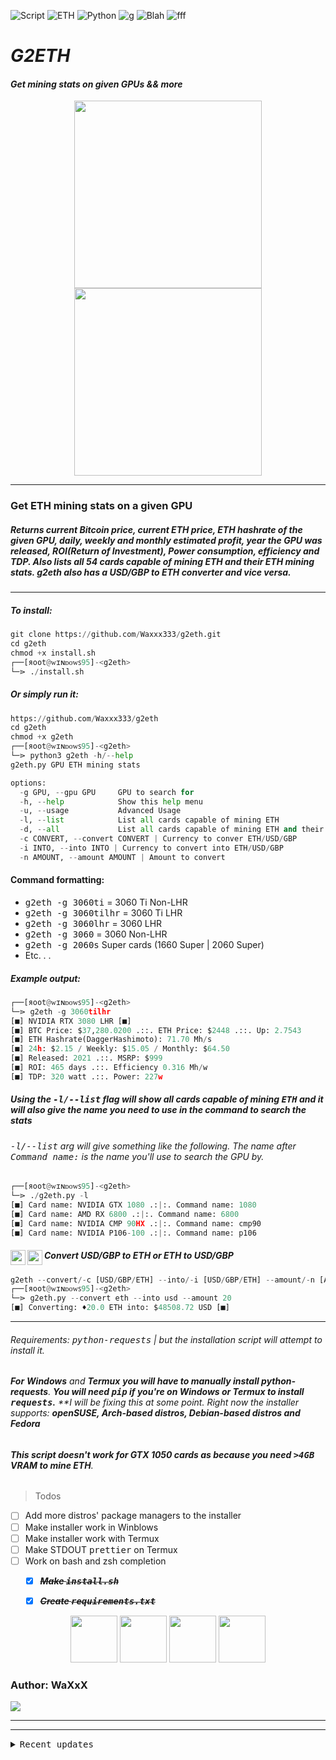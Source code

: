 ![Script](https://img.shields.io/badge/WaXxX-G2ETH-BF5B16?style=plastic&logo=Ethereum)
![ETH](https://img.shields.io/badge/Ethereum-3C3C3D?style=plastic&logo=Ethereum&logoColor=orange)
![Python](https://img.shields.io/badge/Python-FFD43B?style=plastic&logo=python&logoColor=darkgreen)
![g](https://img.shields.io/badge/GitHub-%2312100E.svg?&style=plastic&logo=Github&logoColor=BF5B16&?labelColor=BF5B16)
![Blah](https://img.shields.io/badge/Python3-RE-7A297B?style=plastic&logo=Python)
![fff](https://img.shields.io/badge/Python3-Requests-7A297B?style=plastic&logo=Python)


# ***G2ETH***
#### ***Get mining stats on given GPUs && more***
<p align="center">
  <img width="300" height="300" src="https://raw.githubusercontent.com/simple-icons/simple-icons/develop/icons/python.svg">
  <img width="300" height="300" src="https://imgur.com/KHidht1.png">
</p>
<!--
<p align="center">
  <img src="https://imgur.com/5KxT8pi.png" width="600" height="500">
</p><hr>-->
<hr>

### Get ETH mining stats on a given GPU
##### **Returns current Bitcoin price, current ***ETH*** price, ***ETH*** hashrate of the given GPU, daily, weekly and monthly estimated profit, year the GPU was released, ROI(Return of Investment), Power consumption, efficiency and TDP. Also lists all 54 cards capable of mining ***ETH*** and their ***ETH*** mining stats.** ***g2eth*** also has a USD/GBP to ETH converter and vice versa.
<hr>

##### To install:
```python
git clone https://github.com/Waxxx333/g2eth.git
cd g2eth
chmod +x install.sh
┌──[яoot@ᴡɪɴᴅᴏᴡꜱ95]-<g2eth>
└─⋗ ./install.sh
```
##### Or simply run it:
```python
https://github.com/Waxxx333/g2eth
cd g2eth
chmod +x g2eth
┌──[яoot@ᴡɪɴᴅᴏᴡꜱ95]-<g2eth>
└─⋗ python3 g2eth -h/--help
g2eth.py GPU ETH mining stats

options:
  -g GPU, --gpu GPU     GPU to search for
  -h, --help            Show this help menu
  -u, --usage           Advanced Usage
  -l, --list            List all cards capable of mining ETH
  -d, --all             List all cards capable of mining ETH and their stats
  -c CONVERT, --convert CONVERT | Currency to conver ETH/USD/GBP
  -i INTO, --into INTO | Currency to convert into ETH/USD/GBP
  -n AMOUNT, --amount AMOUNT | Amount to convert
```
#### Command formatting: 
 - <kbd>g2eth -g 3060ti</kbd> = 3060 Ti Non-LHR
 - <kbd>g2eth -g 3060tilhr</kbd> = 3060 Ti LHR 
 - <kbd>g2eth -g 3060lhr</kbd> = 3060 LHR 
 - <kbd>g2eth -g 3060</kbd> = 3060 Non-LHR 
 - <kbd>g2eth -g 2060s</kbd> Super cards (1660 Super | 2060 Super) 
 - Etc. . .

##### Example output:
```python
┌──[яoot@ᴡɪɴᴅᴏᴡꜱ95]-<g2eth>
└─⋗ g2eth -g 3060tilhr
[■] NVIDIA RTX 3080 LHR [■]
[■] BTC Price: $37,280.0200 .::. ETH Price: $2448 .::. Up: 2.7543
[■] ETH Hashrate(DaggerHashimoto): 71.70 Mh/s
[■] 24h: $2.15 / Weekly: $15.05 / Monthly: $64.50
[■] Released: 2021 .::. MSRP: $999
[■] ROI: 465 days .::. Efficiency 0.316 Mh/w
[■] TDP: 320 watt .::. Power: 227w
``` 
 ##### ***Using the*** <kbd>-l/--list</kbd> ***flag will show all cards capable of mining <kbd>ETH</kbd> and it will also give the name you need to use in the command to search the stats***
###### <kbd>-l/--list</kbd> arg will give something like the following. The name after <kbd>Command name:</kbd> is the name you'll use to search the GPU by.
```python
┌──[яoot@ᴡɪɴᴅᴏᴡꜱ95]-<g2eth>
└─⋗ ./g2eth.py -l
[■] Card name: NVIDIA GTX 1080 .:|:. Command name: 1080
[■] Card name: AMD RX 6800 .:|:. Command name: 6800
[■] Card name: NVIDIA CMP 90HX .:|:. Command name: cmp90
[■] Card name: NVIDIA P106-100 .:|:. Command name: p106
```
##### Convert USD/GBP to ETH or ETH to USD/GBP <img src="https://raw.githubusercontent.com/simple-icons/simple-icons/develop/icons/ethereum.svg#gh-light-mode-only" alt="python" align=left width=24><img src="https://raw.githubusercontent.com/simple-icons/simple-icons/develop/icons/ethereum.svg#gh-dark-mode-only" alt="python" align=left width=24><br>
```python
g2eth --convert/-c [USD/GBP/ETH] --into/-i [USD/GBP/ETH] --amount/-n [AMOUNT]
┌──[яoot@ᴡɪɴᴅᴏᴡꜱ95]-<g2eth>
└─⋗ g2eth.py --convert eth --into usd --amount 20
[■] Converting: ♦20.0 ETH into: $48508.72 USD [■]
```
<hr>

###### Requirements: <kbd>python-requests</kbd> | but the installation script will attempt to install it. 
<!--
|Feature            |Termux | Linux | Windows | WSL
|-------------------|-----|-------|---|------------|
| Installer Compatible with    |    |✓      |  |   ✓-->
###### **For** ***Windows*** and ***Termux*** **you will have to manually install python-requests**. **You will need <kbd>pip</kbd> if you're on Windows or Termux to install <kbd>requests</kbd>.** **I will be fixing this at some point. Right now the installer supports: **openSUSE, Arch-based distros, Debian-based distros and Fedora**
###### **This script doesn't work for ***GTX 1050*** cards as because you need ***<kbd>>4GB</kbd>*** ***VRAM*** to mine ***ETH*****. 

> Todos
- [ ] Add more distros' package managers to the installer
- [ ] Make installer work in Winblows
- [ ] Make installer work with Termux
- [ ] Make STDOUT <kbd>prettier</kbd> on Termux
- [ ] Work on bash and zsh completion
  - [x] <strike>***Make <kbd>install.sh</kbd>***</strike> 
  - [x] <strike>***Create <kbd>requirements.txt</kbd>***</strike>


<p align="center">
  <img src="https://raw.githubusercontent.com/simple-icons/simple-icons/develop/icons/ethereum.svg" width="75" height="75">
  <img src="https://raw.githubusercontent.com/simple-icons/simple-icons/develop/icons/python.svg" width="75" height="75">
  <img src="https://raw.githubusercontent.com/simple-icons/simple-icons/develop/icons/amd.svg" width="75" height="75">
  <img src="https://raw.githubusercontent.com/simple-icons/simple-icons/develop/icons/nvidia.svg" width="75" height="75">
</p>

### Author: WaXxX
<a href="https://twitter.com/waxxx333"><img src="https://img.shields.io/badge/-WaXxX-E34F26?style=plastic&logo=Windows%2095&logoColor=white"></a>

<hr><hr>
<!--
* 0.0.1
    * Work in progress
-->


<details>
  <summary><kbd>Recent updates</kbd></summary>
  <ul>
    <li><b>Added function to convert ETH to USD/GBP and vice versa</li>
    <li><b>Added function to list ALL cards and all of their stats</li>
    <li><b>Shows <kbd>+/-</kbd> ETH</li>
    </ul>
</details>
